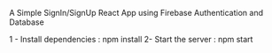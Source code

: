 A Simple SignIn/SignUp React App using Firebase Authentication and Database

1 - Install dependencies : 
npm install
2- Start the server :
npm start
